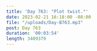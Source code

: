 ```yaml
---
title: 'Day 763: "Plot twist."'
date: 2023-02-21 16:18:00 -08:00
file: "/uploads/Day-B763.mp3"
post: Day 763
duration: '00:03:54'
length: 3409379
---
```


